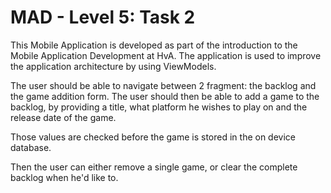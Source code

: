 # MAD - Level 5: Task 2

This Mobile Application is developed as part of the introduction to the Mobile Application Development at HvA.
The application is used to improve the application architecture by using ViewModels.

The user should be able to navigate between 2 fragment: the backlog and the game addition form.
The user should then be able to add a game to the backlog, by providing a title, what platform he wishes to play on and the release date of the game.

Those values are checked before the game is stored in the on device database.

Then the user can either remove a single game, or clear the complete backlog when he'd like to.
